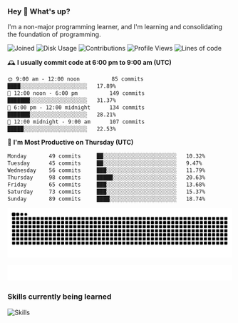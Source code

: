 ### Hey :wave: What's up?

I'm a non-major programming learner, and I'm learning and consolidating the foundation of programming.

<!--START_SECTION:waka-->
![Joined](http://img.shields.io/badge/Joined-6%20years%20ago-6D67E4?style=flat&labelColor=453C67)
![Disk Usage](http://img.shields.io/badge/Github%27s%20Storage-592.5%20MB-FD841F?style=flat&labelColor=E14D2A)
![Contributions](http://img.shields.io/badge/Contributions%20in%202023-83-7DCE13?style=flat&labelColor=2B7A0B)
![Profile Views](http://img.shields.io/badge/Profile%20Views-2-3AB4F2?style=flat&labelColor=0078AA)
![Lines of code](https://img.shields.io/badge/Lines%20of%20code-2%20Million%20Lines%20of%20code-FF8B8B?style=flat&labelColor=EB4747)

🕰️ **I usually commit code at 6:00 pm to 9:00 am (UTC)** 

```text
🌞 9:00 am - 12:00 noon          85 commits     ████░░░░░░░░░░░░░░░░░░░░░   17.89% 
🌆 12:00 noon - 6:00 pm          149 commits    ███████░░░░░░░░░░░░░░░░░░   31.37% 
🌃 6:00 pm - 12:00 midnight      134 commits    ███████░░░░░░░░░░░░░░░░░░   28.21% 
🌙 12:00 midnight - 9:00 am      107 commits    █████░░░░░░░░░░░░░░░░░░░░   22.53%
```
📅 **I'm Most Productive on Thursday (UTC)** 

```text
Monday       49 commits     ██░░░░░░░░░░░░░░░░░░░░░░░   10.32% 
Tuesday      45 commits     ██░░░░░░░░░░░░░░░░░░░░░░░   9.47% 
Wednesday    56 commits     ███░░░░░░░░░░░░░░░░░░░░░░   11.79% 
Thursday     98 commits     █████░░░░░░░░░░░░░░░░░░░░   20.63% 
Friday       65 commits     ███░░░░░░░░░░░░░░░░░░░░░░   13.68% 
Saturday     73 commits     ███░░░░░░░░░░░░░░░░░░░░░░   15.37% 
Sunday       89 commits     ████░░░░░░░░░░░░░░░░░░░░░   18.74%
```

<!--END_SECTION:waka-->

![Snake animation](https://raw.githubusercontent.com/dirname/dirname/output/snake.svg)

![metrics](github-metrics.svg)

### Skills currently being learned

![Skills](https://skillicons.dev/icons?i=linux,rust,go,solidity,typescript,bash,git,postgres,mysql,redis,mongo,docker,kubernetes,grafana,prometheus)
